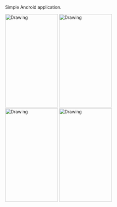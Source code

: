  Simple Android application.

<img src="https://wanderleissantos.files.wordpress.com/2016/03/screenshot_2016-03-01-08-34-32.png?w=270" alt="Drawing" style="width: 170px; height: 300px"/>
<img src="https://wanderleissantos.files.wordpress.com/2016/03/screenshot_2016-03-01-08-36-36.png?w=270" alt="Drawing" style="width: 170px;height: 300px"/>
<img src="https://wanderleissantos.files.wordpress.com/2016/03/screenshot_2016-03-01-08-36-29.png?w=270" alt="Drawing" style="width: 170px;height: 300px"/>
<img src="https://wanderleissantos.files.wordpress.com/2016/03/screenshot_2016-03-01-08-38-25.png?w=270" alt="Drawing" style="width: 170px;height: 300px"/>
